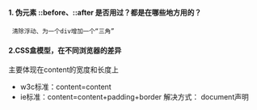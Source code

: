 #### 1. 伪元素 ::before、::after 是否用过？都是在哪些地方用的？
```
 清除浮动、为一个div增加一个“三角”
```
#### 2.CSS盒模型，在不同浏览器的差异
   主要体现在content的宽度和长度上
   * w3c标准：content=content
   * ie标准：content=content+padding+border
  解决方式：
    document声明
     <!doctype html public "-//w3c//dtd xhtml 1.0 transitional//en" "http://www.w3.org/tr/xhtml1/dtd/xhtml1-transitional.dtd">